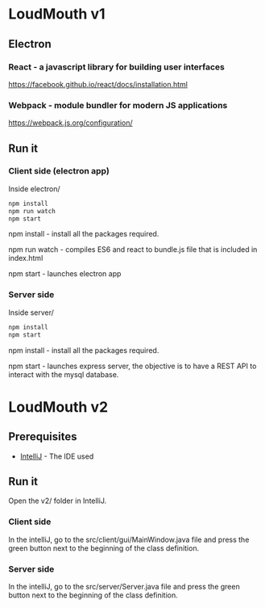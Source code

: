 
# LoudMouth v1

## Electron
### React - a javascript  library for building user interfaces
https://facebook.github.io/react/docs/installation.html

### Webpack - module bundler for modern JS applications
https://webpack.js.org/configuration/

## Run it

### Client side (electron app)

Inside electron/
```bash
npm install
npm run watch
npm start
```

npm install - install all the packages required.

npm run watch - compiles ES6 and react to bundle.js file that is included in index.html

npm start - launches electron app

### Server side

Inside server/
```bash
npm install
npm start
```
npm install - install all the packages required.

npm start - launches express server, the objective is to have a REST API to interact with the mysql database.

# LoudMouth v2

## Prerequisites

* [IntelliJ](https://www.jetbrains.com/idea/) - The IDE used

## Run it

Open the v2/ folder in IntelliJ.

### Client side

In the intelliJ, go to the src/client/gui/MainWindow.java file and press the green button next to the beginning of the class definition.

### Server side

In the intelliJ, go to the src/server/Server.java file and press the green button next to the beginning of the class definition.
